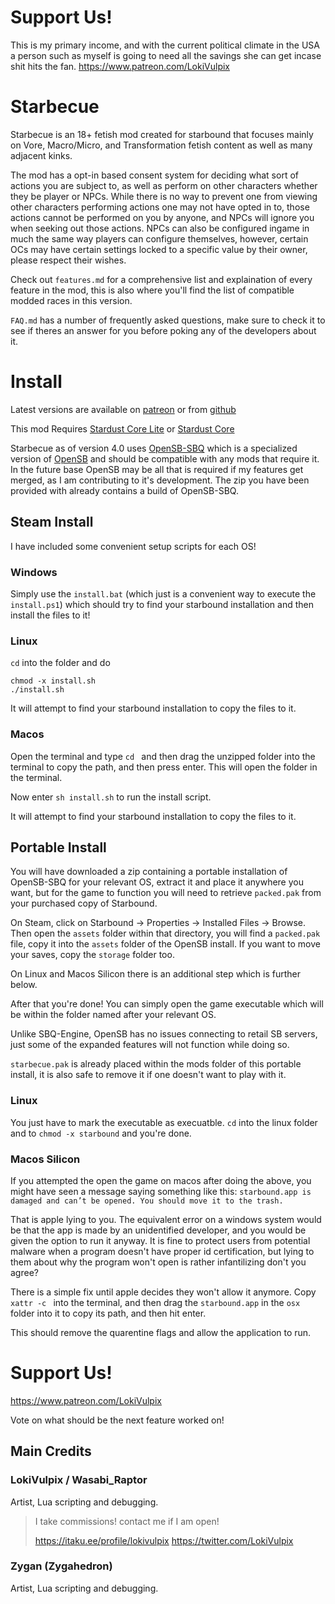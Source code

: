 # Support Us!
This is my primary income, and with the current political climate in the USA a person such as myself is going to need all the savings she can get incase shit hits the fan.
https://www.patreon.com/LokiVulpix

# Starbecue

Starbecue is an 18+ fetish mod created for starbound that focuses mainly on Vore, Macro/Micro, and Transformation fetish content as well as many adjacent kinks.

The mod has a opt-in based consent system for deciding what sort of actions you are subject to, as well as perform on other characters whether they be player or NPCs. While there is no way to prevent one from viewing other characters performing actions one may not have opted in to, those actions cannot be performed on you by anyone, and NPCs will ignore you when seeking out those actions. NPCs can also be configured ingame in much the same way players can configure themselves, however, certain OCs may have certain settings locked to a specific value by their owner, please respect their wishes.

Check out `features.md` for a comprehensive list and explaination of every feature in the mod, this is also where you'll find the list of compatible modded races in this version.

`FAQ.md` has a number of frequently asked questions, make sure to check it to see if theres an answer for you before poking any of the developers about it.

# Install

Latest versions are available on [patreon](https://www.patreon.com/LokiVulpix) or from [github](https://github.com/WasabiRaptor/Starbecue/releases)

This mod Requires [Stardust Core Lite](https://steamcommunity.com/sharedfiles/filedetails/?id=2512589532) or [Stardust Core](https://steamcommunity.com/sharedfiles/filedetails/?id=764887546)

Starbecue as of version 4.0 uses [OpenSB-SBQ](https://github.com/WasabiRaptor/OpenStarbound/tree/SBQ) which is a specialized version of [OpenSB](https://github.com/OpenStarbound/OpenStarbound) and should be compatible with any mods that require it. In the future base OpenSB may be all that is required if my features get merged, as I am contributing to it's development. The zip you have been provided with already contains a build of OpenSB-SBQ.


## Steam Install

I have included some convenient setup scripts for each OS!

### Windows
Simply use the `install.bat` (which just is a convenient way to execute the `install.ps1`) which should try to find your starbound installation and then install the files to it!

### Linux
`cd` into the folder and do
```
chmod -x install.sh
./install.sh
```
It will attempt to find your starbound installation to copy the files to it.

### Macos
Open the terminal and type `cd ` and then drag the unzipped folder into the terminal to copy the path, and then press enter. This will open the folder in the terminal.

Now enter `sh install.sh` to run the install script.

It will attempt to find your starbound installation to copy the files to it.

## Portable Install

You will have downloaded a zip containing a portable installation of OpenSB-SBQ for your relevant OS, extract it and place it anywhere you want, but for the game to function you will need to retrieve `packed.pak` from your purchased copy of Starbound.

On Steam, click on Starbound -> Properties -> Installed Files -> Browse. Then open the `assets` folder within that directory, you will find a `packed.pak` file, copy it into the `assets` folder of the OpenSB install. If you want to move your saves, copy the `storage` folder too.

On Linux and Macos Silicon there is an additional step which is further below.

After that you're done! You can simply open the game executable which will be within the folder named after your relevant OS.

Unlike SBQ-Engine, OpenSB has no issues connecting to retail SB servers, just some of the expanded features will not function while doing so.

`starbecue.pak` is already placed within the mods folder of this portable install, it is also safe to remove it if one doesn't want to play with it.

### Linux
You just have to mark the executable as execuatble. `cd` into the linux folder and to `chmod -x starbound` and you're done.

### Macos Silicon

If you attempted the open the game on macos after doing the above, you might have seen a message saying something like this:
`starbound.app is damaged and can’t be opened. You should move it to the trash.`

That is apple lying to you. The equivalent error on a windows system would be that the app is made by an unidentified developer, and you would be given the option to run it anyway. It is fine to protect users from potential malware when a program doesn't have proper id certification, but lying to them about why the program won't open is rather infantilizing don't you agree?

There is a simple fix until apple decides they won't allow it anymore. Copy `xattr -c ` into the terminal, and then drag the `starbound.app` in the `osx` folder into it to copy its path, and then hit enter.

This should remove the quarentine flags and allow the application to run.


# Support Us!

https://www.patreon.com/LokiVulpix

Vote on what should be the next feature worked on!

## Main Credits

### LokiVulpix / Wasabi_Raptor

Artist, Lua scripting and debugging.

> I take commissions! contact me if I am open!
>
> https://itaku.ee/profile/lokivulpix
> https://twitter.com/LokiVulpix

### Zygan (Zygahedron)

Artist, Lua scripting and debugging.
